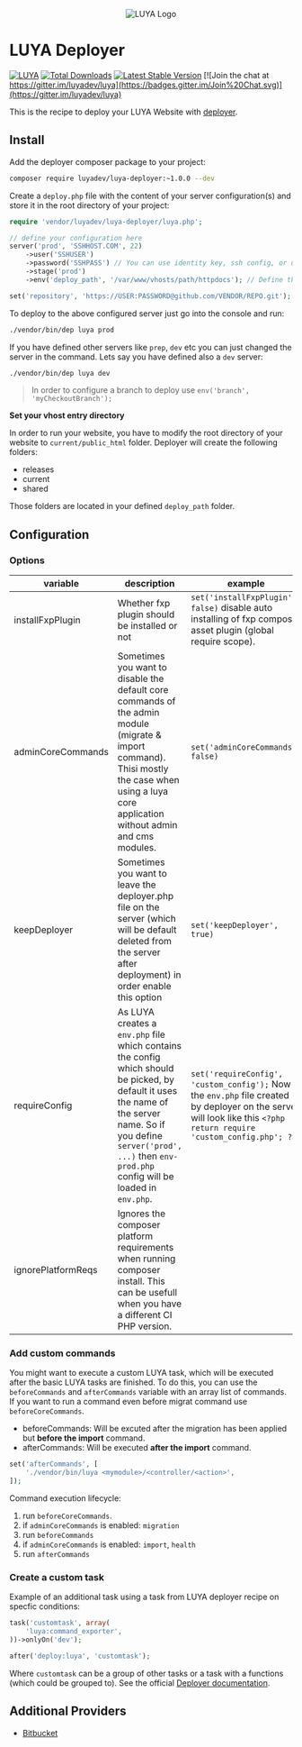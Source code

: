 <p align="center">
  <img src="https://raw.githubusercontent.com/luyadev/luya/master/docs/logo/luya-logo-0.2x.png" alt="LUYA Logo"/>
</p>

# LUYA Deployer

[![LUYA](https://img.shields.io/badge/Powered%20by-LUYA-brightgreen.svg)](https://luya.io)
[![Total Downloads](https://poser.pugx.org/luyadev/luya-deployer/downloads)](https://packagist.org/packages/luyadev/luya-deployer)
[![Latest Stable Version](https://poser.pugx.org/luyadev/luya-deployer/v/stable)](https://packagist.org/packages/luyadev/luya-deployer)
[![Join the chat at https://gitter.im/luyadev/luya](https://badges.gitter.im/Join%20Chat.svg)](https://gitter.im/luyadev/luya)

This is the recipe to deploy your LUYA Website with [deployer](http://deployer.org).

## Install

Add the deployer composer package to your project:

```sh
composer require luyadev/luya-deployer:~1.0.0 --dev
```

Create a `deploy.php` file with the content of your server configuration(s) and store it in the root directory of your project:

```php
require 'vendor/luyadev/luya-deployer/luya.php';

// define your configuration here
server('prod', 'SSHHOST.COM', 22)
    ->user('SSHUSER')
    ->password('SSHPASS') // You can use identity key, ssh config, or username/password to auth on the server.
    ->stage('prod')
    ->env('deploy_path', '/var/www/vhosts/path/httpdocs'); // Define the base path to deploy your project to.

set('repository', 'https://USER:PASSWORD@github.com/VENDOR/REPO.git');
```

To deploy to the above configured server just go into the console and run:

```sh
./vendor/bin/dep luya prod
```

If you have defined other servers like `prep`, `dev` etc you can just changed the server in the command. Lets say you have defined also a `dev` server:

```sh
./vendor/bin/dep luya dev
```

> In order to configure a branch to deploy use `env('branch', 'myCheckoutBranch');`

**Set your vhost entry directory**

In order to run your website, you have to modify the root directory of your website to `current/public_html` folder. Deployer will create the following folders:

+ releases
+ current
+ shared

Those folders are located in your defined `deploy_path` folder.

## Configuration

### Options

|variable|description|example
|---------|----------|------
|installFxpPlugin|Whether fxp plugin should be installed or not|`set('installFxpPlugin', false)` disable auto installing of fxp composer asset plugin (global require scope).
|adminCoreCommands|Sometimes you want to disable the default core commands of the admin module (migrate & import command). Thisi mostly the case when using a luya core application without admin and cms modules.|`set('adminCoreCommands', false)`
|keepDeployer|Sometimes you want to leave the deployer.php file on the server (which will be default deleted from the server after deployment) in order enable this option|`set('keepDeployer', true)`
|requireConfig|As LUYA creates a `env.php` file which contains the config which should be picked, by default it uses the name of the server name. So if you define `server('prod', ...)` then `env-prod.php` config will be loaded in `env.php`.|`set('requireConfig', 'custom_config');` Now the `env.php` file created by deployer on the server will look like this `<?php return require 'custom_config.php'; ?>`
|ignorePlatformReqs|Ignores the composer platform requirements when running composer install. This can be usefull when you have a different CI PHP version.

### Add custom commands

You might want to execute a custom LUYA task, which will be executed after the basic LUYA tasks are finished. To do this, you can use the `beforeCommands` and `afterCommands` variable with an array list of commands. If you want to run a command even before migrat command use `beforeCoreCommands`.

+ beforeCommands: Will be excuted after the migration has been applied but **before the import** command.
+ afterCommands: Will be executed **after the import** command.

```php
set('afterCommands', [
    './vendor/bin/luya <mymodule>/<controller/<action>',
]);
```

Command execution lifecycle:

1. run `beforeCoreCommands`.
2. if `adminCoreCommands` is enabled: `migration`
3. run `beforeCommands`
4. if `adminCoreCommands` is enabled: `import`, `health`
5. run `afterCommands`

### Create a custom task

Example of an additional task using a task from LUYA deployer recipe on specfic conditions:

```php
task('customtask', array(
    'luya:command_exporter',
))->onlyOn('dev');

after('deploy:luya', 'customtask');
```

Where `customtask` can be a group of other tasks or a task with a functions (which could be grouped to). See the official [Deployer documentation](http://deployer.org/docs/tasks).

## Additional Providers

+ [Bitbucket](docs/bitbucket.md)
